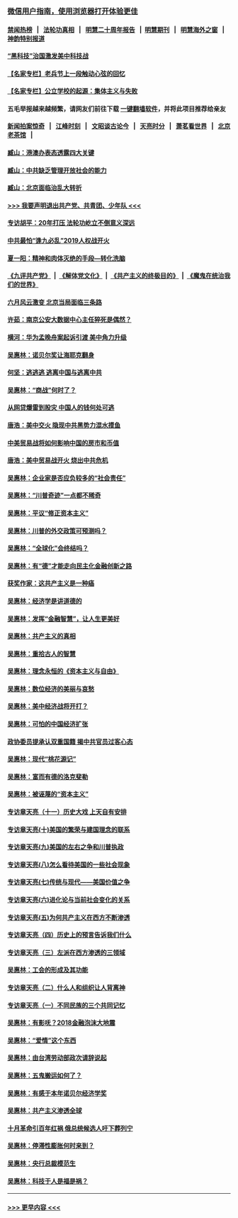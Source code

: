 ### [微信用户指南，使用浏览器打开体验更佳](https://github.com/gfw-breaker/banned-news1/blob/master/indexes/wechat-guide.md?t=0)
#### [禁闻热榜](热点新闻.md?t=0)  &nbsp;&nbsp;|&nbsp;&nbsp; [法轮功真相](https://github.com/gfw-breaker/truth/blob/master/README.md?t=0) &nbsp;&nbsp;|&nbsp;&nbsp; [明慧二十周年报告](https://github.com/gfw-breaker/mh-reports/blob/master/README.md?t=0) &nbsp;&nbsp;|&nbsp;&nbsp;[明慧期刊](https://github.com/gfw-breaker/mh-qikan) &nbsp;&nbsp;|&nbsp;&nbsp; [明慧海外之窗](https://github.com/gfw-breaker/mh-news/blob/master/README.md?t=0) &nbsp;&nbsp;|&nbsp;&nbsp; [神韵特别报道](https://github.com/gfw-breaker/mh-news/blob/master/shenyun.md?t=0)
#### [“黑科技”治国激发美中科技战](../pages/nsc423/n11638056.md?t=02041522) 
#### [【名家专栏】老兵节上一段触动心弦的回忆](../pages/nsc423/n11646016.md?t=02041522) 
#### [【名家专栏】公立学校的起源：集体主义与失败](../pages/nsc423/n11601833.md?t=02041522) 
#### 五毛举报越来越频繁，请网友们前往下载 [一键翻墙软件](https://github.com/gfw-breaker/ssr-accounts)，并将此项目推荐给亲友
#### [新闻拍案惊奇](https://github.com/gfw-breaker/banned-news1/blob/master/pages/link4.md) &nbsp;&nbsp;|&nbsp;&nbsp; [江峰时刻](https://github.com/gfw-breaker/banned-news1/blob/master/pages/link4.md) &nbsp;&nbsp;|&nbsp;&nbsp; [文昭谈古论今](https://github.com/gfw-breaker/banned-news1/blob/master/pages/link4.md) &nbsp;&nbsp;|&nbsp;&nbsp; [天亮时分](https://github.com/gfw-breaker/banned-news1/blob/master/pages/link4.md) &nbsp;&nbsp;|&nbsp;&nbsp; [萧茗看世界](https://github.com/gfw-breaker/banned-news1/blob/master/pages/link4.md) &nbsp;&nbsp;|&nbsp;&nbsp; [北京老茶馆](https://github.com/gfw-breaker/banned-news1/blob/master/pages/link4.md) &nbsp;&nbsp;|&nbsp;&nbsp; 
#### [臧山：港澳办表态透露四大关键](../pages/nsc423/n11421628.md?t=02041522) 
#### [臧山：中共缺乏管理开放社会的能力](../pages/nsc423/n11407457.md?t=02041522) 
#### [臧山：北京面临治乱大转折](../pages/nsc423/n11406895.md?t=02041522) 
#### [>>> 我要声明退出共产党、共青团、少年队 <<<](https://github.com/begood0513/goodnews/blob/master/quit/letter.md) 
#### [专访胡平：20年打压 法轮功屹立不倒意义深远](../pages/nsc423/n11398800.md?t=02041522) 
#### [中共最怕“逢九必乱”2019人权战开火](../pages/nsc423/n11385248.md?t=02041522) 
#### [夏一阳：精神和肉体灭绝的手段—转化洗脑](../pages/nsc423/n11368250.md?t=02041522) 
#### [《九评共产党》](https://github.com/begood0513/9ping.md/blob/master/README.md) &nbsp;|&nbsp; [《解体党文化》](../../../../jtdwh.md/blob/master/README.md)  &nbsp;|&nbsp; [《共产主义的终极目的》](../../../../gczydzjmd.md/blob/master/README.md) &nbsp;|&nbsp; [《魔鬼在统治我们的世界》](../../../../mgztzwmdsj.md/blob/master/README.md) 
#### [六月风云激变 北京当局面临三条路](../pages/nsc423/n11313668.md?t=02041522) 
#### [许茹：南京公安大数据中心主任猝死是偶然？](../pages/nsc423/n11064744.md?t=02041522) 
#### [横河：华为孟晚舟案起诉引渡 美中角力升级](../pages/nsc423/n11027230.md?t=02041522) 
#### [吴惠林：诺贝尔奖让海耶克翻身](../pages/nsc423/n10890049.md?t=02041522) 
#### [何坚：逃逃逃 逃离中国与逃离中共](../pages/nsc423/n10592891.md?t=02041522) 
#### [吴惠林：“商战”何时了？](../pages/nsc423/n10573558.md?t=02041522) 
#### [从网贷爆雷到股灾 中国人的钱何处可逃](../pages/nsc423/n10572800.md?t=02041522) 
#### [唐浩：美中交火 隐现中共黑势力混水摸鱼](../pages/nsc423/n10544040.md?t=02041522) 
#### [中美贸易战将如何影响中国的房市和币值](../pages/nsc423/n10543697.md?t=02041522) 
#### [唐浩：美中贸易战开火 烧出中共危机](../pages/nsc423/n10540126.md?t=02041522) 
#### [吴惠林：企业家是否应负较多的“社会责任”](../pages/nsc423/n10535022.md?t=02041522) 
#### [吴惠林：“川普奇迹”一点都不稀奇](../pages/nsc423/n10512808.md?t=02041522) 
#### [吴惠林：平议“修正资本主义”](../pages/nsc423/n10495724.md?t=02041522) 
#### [吴惠林：川普的外交政策可预测吗？](../pages/nsc423/n10462387.md?t=02041522) 
#### [吴惠林：“全球化”会终结吗？](../pages/nsc423/n10452838.md?t=02041522) 
#### [吴惠林：有“德”才能走向民主化金融创新之路](../pages/nsc423/n10432292.md?t=02041522) 
#### [获奖作家：这共产主义是一种癌](../pages/nsc423/n10431541.md?t=02041522) 
#### [吴惠林：经济学是讲道德的](../pages/nsc423/n10398014.md?t=02041522) 
#### [吴惠林：发挥“金融智慧”，让人生更美好](../pages/nsc423/n10375019.md?t=02041522) 
#### [吴惠林：共产主义的真相](../pages/nsc423/n10351394.md?t=02041522) 
#### [吴惠林：重拾古人的智慧](../pages/nsc423/n10337691.md?t=02041522) 
#### [吴惠林：理念永恒的《资本主义与自由》](../pages/nsc423/n10316274.md?t=02041522) 
#### [吴惠林：数位经济的美丽与哀愁](../pages/nsc423/n10292946.md?t=02041522) 
#### [吴惠林：美中经济战将开打？](../pages/nsc423/n10258825.md?t=02041522) 
#### [吴惠林：可怕的中国经济扩张](../pages/nsc423/n10219147.md?t=02041522) 
#### [政协委员提承认双重国籍 揭中共官员过客心态](../pages/nsc423/n10208809.md?t=02041522) 
#### [吴惠林：现代“桃花源记”](../pages/nsc423/n10185234.md?t=02041522) 
#### [吴惠林：富而有德的洛克斐勒](../pages/nsc423/n10142264.md?t=02041522) 
#### [吴惠林：被诬蔑的“资本主义”](../pages/nsc423/n10124816.md?t=02041522) 
#### [专访章天亮（十一）历史大戏 上天自有安排](../pages/nsc423/n10094905.md?t=02041522) 
#### [专访章天亮(十)美国的繁荣与建国理念的联系](../pages/nsc423/n10094899.md?t=02041522) 
#### [专访章天亮(九)美国的左右之争和川普执政](../pages/nsc423/n10094889.md?t=02041522) 
#### [专访章天亮(八)怎么看待美国的一些社会现象](../pages/nsc423/n10094857.md?t=02041522) 
#### [专访章天亮(七)传统与现代——美国价值之争](../pages/nsc423/n10093140.md?t=02041522) 
#### [专访章天亮(六)进化论与当前社会变化的关系](../pages/nsc423/n10092036.md?t=02041522) 
#### [专访章天亮(五)为何共产主义在西方不断渗透](../pages/nsc423/n10083620.md?t=02041522) 
#### [专访章天亮（四）历史上的预言告诉我们什么](../pages/nsc423/n10083606.md?t=02041522) 
#### [专访章天亮（三）左派在西方渗透的三领域](../pages/nsc423/n10081115.md?t=02041522) 
#### [吴惠林：工会的形成及其功能](../pages/nsc423/n10080633.md?t=02041522) 
#### [专访章天亮（二）什么人和组织让人背离神](../pages/nsc423/n10076637.md?t=02041522) 
#### [专访章天亮（一）不同民族的三个共同记忆](../pages/nsc423/n10074188.md?t=02041522) 
#### [吴惠林：有影呒？2018金融泡沫大地震](../pages/nsc423/n10040534.md?t=02041522) 
#### [吴惠林：“爱情”这个东西](../pages/nsc423/n10019423.md?t=02041522) 
#### [吴惠林：由台湾劳动部政次请辞说起](../pages/nsc423/n9979679.md?t=02041522) 
#### [吴惠林：五鬼搬运如何了？](../pages/nsc423/n9925338.md?t=02041522) 
#### [吴惠林：有感于本年诺贝尔经济学奖](../pages/nsc423/n9871883.md?t=02041522) 
#### [吴惠林：共产主义渗透全球](../pages/nsc423/n9812748.md?t=02041522) 
#### [十月革命引百年红祸 俄总统候选人吁下葬列宁](../pages/nsc423/n9810182.md?t=02041522) 
#### [吴惠林：停滞性膨胀何时来到？](../pages/nsc423/n9764136.md?t=02041522) 
#### [吴惠林：央行总裁模范生](../pages/nsc423/n9728134.md?t=02041522) 
#### [吴惠林：科技于人是福是祸？](../pages/nsc423/n9672982.md?t=02041522) 

----
#### [ >>> 更早内容 <<< ](../indexes/nsc423-earlier.md)
